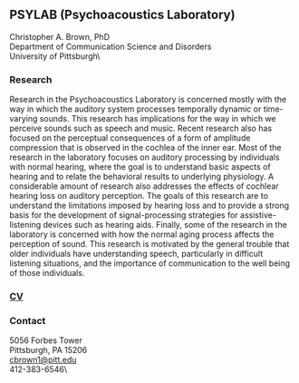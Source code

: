 ## PSYLAB (Psychoacoustics Laboratory)

Christopher A. Brown, PhD\
Department of Communication Science and Disorders\
University of Pittsburgh\

### Research
Research in the Psychoacoustics Laboratory is concerned mostly with the way in which the auditory system 
processes temporally dynamic or time-varying sounds. This research has implications for the way in which we 
perceive sounds such as speech and music. Recent research also has focused on the perceptual consequences of 
a form of amplitude compression that is observed in the cochlea of the inner ear. Most of the research in the 
laboratory focuses on auditory processing by individuals with normal hearing, where the goal is to understand 
basic aspects of hearing and to relate the behavioral results to underlying physiology. A considerable amount 
of research also addresses the effects of cochlear hearing loss on auditory perception. The goals of this 
research are to understand the limitations imposed by hearing loss and to provide a strong basis for the 
development of signal-processing strategies for assistive-listening devices such as hearing aids. Finally, 
some of the research in the laboratory is concerned with how the normal aging process affects the perception 
of sound. This research is motivated by the general trouble that older individuals have understanding speech, 
particularly in difficult listening situations, and the importance of communication to the well being of those 
individuals.

### [CV](http://www.shrs.pitt.edu/sites/default/files/Brown_CV.pdf)

### Contact
5056 Forbes Tower\
Pittsburgh, PA 15206\
cbrown1@pitt.edu\
412-383-6546\

